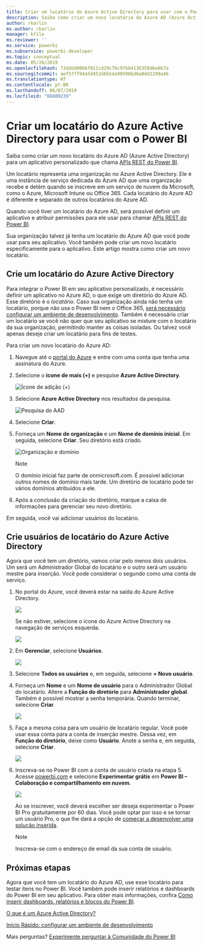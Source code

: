 ```yaml
---
title: Criar um locatário do Azure Active Directory para usar com o Power BI
description: Saiba como criar um novo locatário do Azure AD (Azure Active Directory) para um aplicativo personalizado que chama APIs REST do Power BI.
author: rkarlin
ms.author: rkarlin
manager: kfile
ms.reviewer: ''
ms.service: powerbi
ms.subservice: powerbi-developer
ms.topic: conceptual
ms.date: 05/28/2019
ms.openlocfilehash: 73dddd00b6f811cd29c76c97b04136358d6e6b7a
ms.sourcegitcommit: aef57ff94a5d452d6b54a90598bd6a0dd1299a46
ms.translationtype: HT
ms.contentlocale: pt-BR
ms.lasthandoff: 06/07/2019
ms.locfileid: "66809239"
---
```

# <a name="create-an-azure-active-directory-tenant-to-use-with-power-bi"></a>Criar um locatário do Azure Active Directory para usar com o Power BI

Saiba como criar um novo locatário do Azure AD (Azure Active Directory) para um aplicativo personalizado que chama [APIs REST do Power BI](rest-api-reference.md).

Um locatário representa uma organização no Azure Active Directory. Ele é uma instância de serviço dedicada do Azure AD que uma organização recebe e detém quando se inscreve em um serviço de nuvem da Microsoft, como o Azure, Microsoft Intune ou Office 365. Cada locatário do Azure AD é diferente e separado de outros locatários do Azure AD.

Quando você tiver um locatário do Azure AD, será possível definir um aplicativo e atribuir permissões para ele usar para chamar [APIs REST do Power BI](rest-api-reference.md).

Sua organização talvez já tenha um locatário do Azure AD que você pode usar para seu aplicativo. Você também pode criar um novo locatário especificamente para o aplicativo. Este artigo mostra como criar um novo locatário.

## <a name="create-an-azure-active-directory-tenant"></a>Crie um locatário do Azure Active Directory

Para integrar o Power BI em seu aplicativo personalizado, é necessário definir um aplicativo no Azure AD, o que exige um diretório do Azure AD. Esse diretório é o *locatário*. Caso sua organização ainda não tenha um locatário, porque não usa o Power BI nem o Office 365, [será necessário configurar um ambiente de desenvolvimento](https://docs.microsoft.com/azure/active-directory/develop/active-directory-howto-tenant). Também é necessário criar um locatário se você não quer que seu aplicativo se misture com o locatário da sua organização, permitindo manter as coisas isoladas. Ou talvez você apenas deseje criar um locatário para fins de testes.

Para criar um novo locatário do Azure AD:

1. Navegue até o [portal do Azure](https://portal.azure.com) e entre com uma conta que tenha uma assinatura do Azure.

2. Selecione o **ícone de mais (+)** e pesquise **Azure Active Directory**.

    ![Ícone de adição (+)](media/create-an-azure-active-directory-tenant/new-directory.png)

3. Selecione **Azure Active Directory** nos resultados da pesquisa.

    ![Pesquisa do AAD](media/create-an-azure-active-directory-tenant/new-directory2.png)

4. Selecione **Criar**.

5. Forneça um **Nome de organização** e um **Nome de domínio inicial**. Em seguida, selecione **Criar**. Seu diretório está criado.

    ![Organização e domínio](media/create-an-azure-active-directory-tenant/organization-and-domain.png)

   > [!NOTE]
   > O domínio inicial faz parte de onmicrosoft.com. É possível adicionar outros nomes de domínio mais tarde. Um diretório de locatário pode ter vários domínios atribuídos a ele.

6. Após a conclusão da criação do diretório, marque a caixa de informações para gerenciar seu novo diretório.

Em seguida, você vai adicionar usuários do locatário.

## <a name="create-azure-active-directory-tenant-users"></a>Crie usuários de locatário do Azure Active Directory

Agora que você tem um diretório, vamos criar pelo menos dois usuários. Um será um Administrador Global do locatário e o outro será um usuário mestre para inserção. Você pode considerar o segundo como uma conta de serviço.

1. No portal do Azure, você deverá estar na saída do Azure Active Directory.

    ![](media/create-an-azure-active-directory-tenant/aad-flyout.png)

    Se não estiver, selecione o ícone do Azure Active Directory na navegação de serviços esquerda.

    ![](media/create-an-azure-active-directory-tenant/aad-service.png)

2. Em **Gerenciar**, selecione **Usuários**.

    ![](media/create-an-azure-active-directory-tenant/users-and-groups.png)

3. Selecione **Todos os usuários** e, em seguida, selecione **+ Novo usuário**.

4. Forneça um **Nome** e um **Nome de usuário** para o Administrador Global do locatário. Altere a **Função do diretório** para **Administrador global**. Também é possível mostrar a senha temporária. Quando terminar, selecione **Criar**.

    ![](media/create-an-azure-active-directory-tenant/global-admin.png)

5. Faça a mesma coisa para um usuário de locatário regular. Você pode usar essa conta para a conta de inserção mestre. Dessa vez, em **Função do diretório**, deixe como **Usuário**. Anote a senha e, em seguida, selecione **Criar**.

    ![](media/create-an-azure-active-directory-tenant/pbiembed-user.png)

6. Inscreva-se no Power BI com a conta de usuário criada na etapa 5. Acesse [powerbi.com](https://powerbi.microsoft.com/get-started/) e selecione **Experimentar grátis** em **Power BI – Colaboração e compartilhamento em nuvem**.

    ![](media/create-an-azure-active-directory-tenant/try-powerbi-free.png)

    Ao se inscrever, você deverá escolher ser deseja experimentar o Power BI Pro gratuitamente por 60 dias. Você pode optar por isso e se tornar um usuário Pro, o que lhe dará a opção de [começar a desenvolver uma solução inserida](embedding-content.md).

   > [!NOTE]
   > Inscreva-se com o endereço de email da sua conta de usuário.

## <a name="next-steps"></a>Próximas etapas

Agora que você tem um locatário do Azure AD, use esse locatário para testar itens no Power BI. Você também pode inserir relatórios e dashboards do Power BI em seu aplicativo. Para obter mais informações, confira [Como inserir dashboards, relatórios e blocos do Power BI](embedding-content.md).

[O que é um Azure Active Directory?](https://docs.microsoft.com/azure/active-directory/active-directory-whatis) 
 
[Início Rápido: configurar um ambiente de desenvolvimento](https://docs.microsoft.com/azure/active-directory/develop/active-directory-howto-tenant)  

Mais perguntas? [Experimente perguntar à Comunidade do Power BI](http://community.powerbi.com/)
